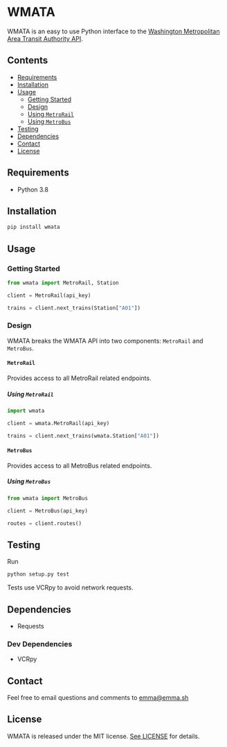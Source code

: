 # WMATA

WMATA is an easy to use Python interface to the [Washington Metropolitan Area Transit Authority API](https://developer.wmata.com).

## Contents

- [Requirements](#requirements)
- [Installation](#installation)
- [Usage](#usage)
  - [Getting Started](#getting-started)
  - [Design](#design)
  - [Using `MetroRail`](#using-MetroRail)
  - [Using `MetroBus`](#using-MetroBus)
- [Testing](#testing)
- [Dependencies](#dependencies)
- [Contact](#contact)
- [License](#license)

## Requirements

- Python 3.8

## Installation

```bash
pip install wmata
```

## Usage

### Getting Started

```python
from wmata import MetroRail, Station

client = MetroRail(api_key)

trains = client.next_trains(Station["A01"])
```

### Design

WMATA breaks the WMATA API into two components: `MetroRail` and `MetroBus`.



#### `MetroRail`

Provides access to all MetroRail related endpoints.

##### Using `MetroRail`

```python
import wmata

client = wmata.MetroRail(api_key)

trains = client.next_trains(wmata.Station["A01"])
```

#### `MetroBus`

Provides access to all MetroBus related endpoints.



##### Using `MetroBus`

```python
from wmata import MetroBus

client = MetroBus(api_key)

routes = client.routes()
```

## Testing

Run

```bash
python setup.py test
```

Tests use VCRpy to avoid network requests.



## Dependencies

- Requests
  
  

### Dev Dependencies

- VCRpy



## Contact

Feel free to email questions and comments to [emma@emma.sh](mailto:emma@emma.sh)



## License

WMATA is released under the MIT license. [See LICENSE](https://github.com/emma-k-alexandra/pywmata/blob/master/LICENSE) for details.

